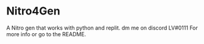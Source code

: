 # Nitro4Gen
A Nitro gen that works with python and replit. dm me on discord LV#0111 For more info or go to the README.
